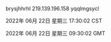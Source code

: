brysjhhrhl 219.139.196.158 yqqlmgsycl

2022年 06月 22日 星期三 17:30:02 CST

2022年 06月 22日 星期三 09:30:02 GMT

